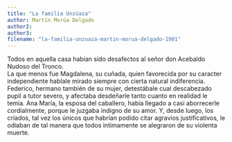 ```yaml
---
title: "La familia Unzúaza"
author: Martín Morúa Delgado
author2: 
author3: 
filename: "la-familia-unzuaza-martin-morua-delgado-1901"
---
```

Todos en aquella casa habían sido desafectos al señor don Acebaldo Nudoso del Tronco.<br>La que menos fue Magdalena, su cuñada, quien favorecida por su caracter independiente hablale mirado siempre con cierta natural indiferencia. Federico, hermano también de su mujer, detestábale cual descabezado pupil a tutor severo, y afectaba desdeñarle tanto cuanto en realidad le temía. Ana María, la esposa del caballero, había llegado a casi aborrecerle cordialmente, porque le juzgaba indigno de su amor. Y, desde luego, los criados, tal vez los únicos que habrían podido citar agravios justificativos, le odiaban de tal manera que todos intimamente se alegraron de su violenta muerte.